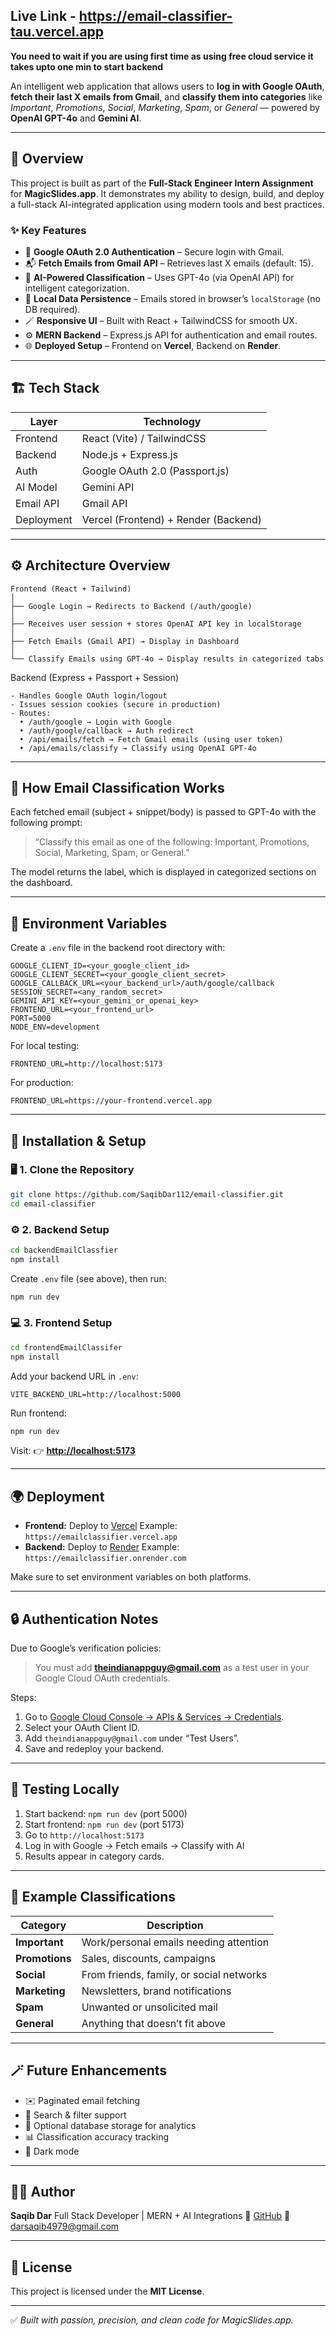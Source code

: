 ## Live Link - https://email-classifier-tau.vercel.app
**You need to wait if you are using first time as using free cloud service it takes upto one min to start backend**

An intelligent web application that allows users to **log in with Google OAuth**, **fetch their last X emails from Gmail**, and **classify them into categories** like *Important*, *Promotions*, *Social*, *Marketing*, *Spam*, or *General* — powered by **OpenAI GPT-4o** and **Gemini AI**.

---

## 🚀 Overview

This project is built as part of the **Full-Stack Engineer Intern Assignment** for **MagicSlides.app**.
It demonstrates my ability to design, build, and deploy a full-stack AI-integrated application using modern tools and best practices.

### ✨ Key Features

* 🔐 **Google OAuth 2.0 Authentication** – Secure login with Gmail.
* 📬 **Fetch Emails from Gmail API** – Retrieves last X emails (default: 15).
* 🤖 **AI-Powered Classification** – Uses GPT-4o (via OpenAI API) for intelligent categorization.
* 💾 **Local Data Persistence** – Emails stored in browser’s `localStorage` (no DB required).
* 🪄 **Responsive UI** – Built with React + TailwindCSS for smooth UX.
* ⚙️ **MERN Backend** – Express.js API for authentication and email routes.
* 🌐 **Deployed Setup** – Frontend on **Vercel**, Backend on **Render**.

---

## 🏗️ Tech Stack

| Layer      | Technology                           |
| ---------- | ------------------------------------ |
| Frontend   | React (Vite) / TailwindCSS           |
| Backend    | Node.js + Express.js                 |
| Auth       | Google OAuth 2.0 (Passport.js)       |
| AI Model   | Gemini API                           |
| Email API  | Gmail API                            |
| Deployment | Vercel (Frontend) + Render (Backend) |

---

## ⚙️ Architecture Overview

```
Frontend (React + Tailwind)
│
├── Google Login → Redirects to Backend (/auth/google)
│
├── Receives user session + stores OpenAI API key in localStorage
│
├── Fetch Emails (Gmail API) → Display in Dashboard
│
└── Classify Emails using GPT-4o → Display results in categorized tabs
```

Backend (Express + Passport + Session)

```
- Handles Google OAuth login/logout
- Issues session cookies (secure in production)
- Routes:
  • /auth/google → Login with Google
  • /auth/google/callback → Auth redirect
  • /api/emails/fetch → Fetch Gmail emails (using user token)
  • /api/emails/classify → Classify using OpenAI GPT-4o
```

---

## 🧠 How Email Classification Works

Each fetched email (subject + snippet/body) is passed to GPT-4o with the following prompt:

> “Classify this email as one of the following: Important, Promotions, Social, Marketing, Spam, or General.”

The model returns the label, which is displayed in categorized sections on the dashboard.

---

## 🧰 Environment Variables

Create a `.env` file in the backend root directory with:

```
GOOGLE_CLIENT_ID=<your_google_client_id>
GOOGLE_CLIENT_SECRET=<your_google_client_secret>
GOOGLE_CALLBACK_URL=<your_backend_url>/auth/google/callback
SESSION_SECRET=<any_random_secret>
GEMINI_API_KEY=<your_gemini_or_openai_key>
FRONTEND_URL=<your_frontend_url>
PORT=5000
NODE_ENV=development
```

For local testing:

```
FRONTEND_URL=http://localhost:5173
```

For production:

```
FRONTEND_URL=https://your-frontend.vercel.app
```

---

## 🧩 Installation & Setup

### 🖥️ 1. Clone the Repository

```bash
git clone https://github.com/SaqibDar112/email-classifier.git
cd email-classifier
```

### ⚙️ 2. Backend Setup

```bash
cd backendEmailClassfier
npm install
```

Create `.env` file (see above), then run:

```bash
npm run dev
```

### 💻 3. Frontend Setup

```bash
cd frontendEmailClassifer
npm install
```

Add your backend URL in `.env`:

```
VITE_BACKEND_URL=http://localhost:5000
```

Run frontend:

```bash
npm run dev
```

Visit:
👉 **[http://localhost:5173](http://localhost:5173)**

---

## 🌍 Deployment

* **Frontend:** Deploy to [Vercel](https://vercel.com/)
  Example: `https://emailclassifier.vercel.app`
* **Backend:** Deploy to [Render](https://render.com/)
  Example: `https://emailclassifier.onrender.com`

Make sure to set environment variables on both platforms.

---

## 🔒 Authentication Notes

Due to Google’s verification policies:

> You must add **[theindianappguy@gmail.com](mailto:theindianappguy@gmail.com)** as a test user in your Google Cloud OAuth credentials.

Steps:

1. Go to [Google Cloud Console → APIs & Services → Credentials](https://console.cloud.google.com/apis/credentials).
2. Select your OAuth Client ID.
3. Add `theindianappguy@gmail.com` under “Test Users”.
4. Save and redeploy your backend.

---

## 🧪 Testing Locally

1. Start backend: `npm run dev` (port 5000)
2. Start frontend: `npm run dev` (port 5173)
3. Go to `http://localhost:5173`
4. Log in with Google → Fetch emails → Classify with AI
5. Results appear in category cards.

---

## 🧠 Example Classifications

| Category       | Description                              |
| -------------- | ---------------------------------------- |
| **Important**  | Work/personal emails needing attention   |
| **Promotions** | Sales, discounts, campaigns              |
| **Social**     | From friends, family, or social networks |
| **Marketing**  | Newsletters, brand notifications         |
| **Spam**       | Unwanted or unsolicited mail             |
| **General**    | Anything that doesn’t fit above          |

---

## 🪄 Future Enhancements

* ✉️ Paginated email fetching
* 🧭 Search & filter support
* 💾 Optional database storage for analytics
* 📊 Classification accuracy tracking
* 🌙 Dark mode

---

## 🧑‍💻 Author

**Saqib Dar**
Full Stack Developer | MERN + AI Integrations
🔗 [GitHub](https://github.com/SaqibDar112)
📧 [darsaqib4979@gmail.com](mailto:darsaqib4979@gmail.com)

---

## 🧾 License

This project is licensed under the **MIT License**.

---

✅ *Built with passion, precision, and clean code for MagicSlides.app.*



